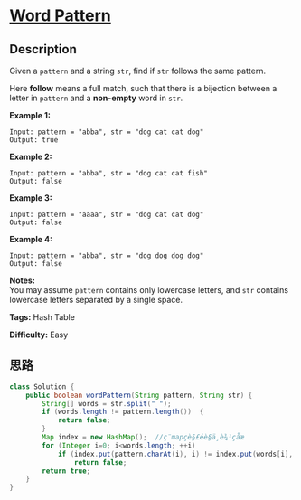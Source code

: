 # [Word Pattern][title]

## Description

Given a `pattern` and a string `str`, find if `str` follows the same pattern.

Here **follow** means a full match, such that there is a bijection between a
letter in `pattern` and a **non-empty** word in `str`.

**Example 1:**
            Input: pattern = "abba", str = "dog cat cat dog"    Output: true

**Example 2:**
            Input: pattern = "abba", str = "dog cat cat fish"    Output: false

**Example 3:**
            Input: pattern = "aaaa", str = "dog cat cat dog"    Output: false

**Example 4:**
            Input: pattern = "abba", str = "dog dog dog dog"    Output: false

**Notes:**  
You may assume `pattern` contains only lowercase letters, and `str` contains
lowercase letters separated by a single space.


**Tags:** Hash Table

**Difficulty:** Easy

## 思路

``` java
class Solution {
    public boolean wordPattern(String pattern, String str) {
        String[] words = str.split(" ");
        if (words.length != pattern.length())  {
            return false;
        }
        Map index = new HashMap();  //ç¨mapçè§£éè§ä¸è¾¹çåæ
        for (Integer i=0; i<words.length; ++i)
            if (index.put(pattern.charAt(i), i) != index.put(words[i], i))
                return false;
        return true;
    }
}
```

[title]: https://leetcode.com/problems/word-pattern
